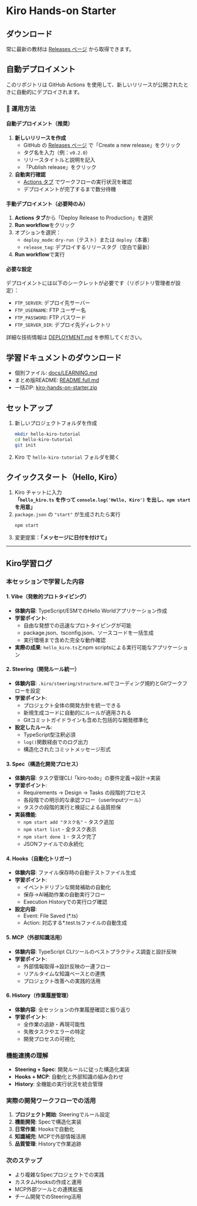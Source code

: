 # Kiro Hands-on Starter

## ダウンロード

常に最新の教材は [Releases ページ](../../releases/latest) から取得できます。

## 自動デプロイメント

このリポジトリは GitHub Actions を使用して、新しいリリースが公開されたときに自動的にデプロイされます。

### 🚀 運用方法

#### 自動デプロイメント（推奨）
1. **新しいリリースを作成**
   - GitHub の [Releases ページ](../../releases) で「Create a new release」をクリック
   - タグ名を入力（例：`v0.2.0`）
   - リリースタイトルと説明を記入
   - 「Publish release」をクリック
2. **自動実行確認**
   - [Actions タブ](../../actions) でワークフローの実行状況を確認
   - デプロイメントが完了するまで数分待機

#### 手動デプロイメント（必要時のみ）
1. **Actions タブ**から「Deploy Release to Production」を選択
2. **Run workflow**をクリック
3. オプションを選択：
   - `deploy_mode`: `dry-run`（テスト）または `deploy`（本番）
   - `release_tag`: デプロイするリリースタグ（空白で最新）
4. **Run workflow**で実行

#### 必要な設定
デプロイメントには以下のシークレットが必要です（リポジトリ管理者が設定）：
- `FTP_SERVER`: デプロイ先サーバー
- `FTP_USERNAME`: FTP ユーザー名  
- `FTP_PASSWORD`: FTP パスワード
- `FTP_SERVER_DIR`: デプロイ先ディレクトリ

詳細な技術情報は [DEPLOYMENT.md](DEPLOYMENT.md) を参照してください。

## 学習ドキュメントのダウンロード
- 個別ファイル: [docs/LEARNING.md](docs/LEARNING.md)
- まとめ版README: [README.full.md](README.full.md)
- 一括ZIP: [kiro-hands-on-starter.zip](kiro-hands-on-starter.zip)

## セットアップ
1. 新しいプロジェクトフォルダを作成
   ```bash
   mkdir hello-kiro-tutorial
   cd hello-kiro-tutorial
   git init
   ```
2. Kiro で `hello-kiro-tutorial` フォルダを開く

## クイックスタート（Hello, Kiro）
1. Kiro チャットに入力  
   **「`hello_kiro.ts` を作って `console.log('Hello, Kiro')` を出し、`npm start` を用意」**
2. `package.json` の `"start"` が生成されたら実行  
   ```bash
   npm start
   ```
3. 変更提案：**「メッセージに日付を付けて」**

---

## Kiro学習ログ

### 本セッションで学習した内容

#### 1. Vibe（発散的プロトタイピング）
- **体験内容**: TypeScript/ESMでのHello Worldアプリケーション作成
- **学習ポイント**: 
  - 自由な発想での迅速なプロトタイピングが可能
  - package.json、tsconfig.json、ソースコードを一括生成
  - 実行環境まで含めた完全な動作確認
- **実際の成果**: `hello_kiro.ts`とnpm scriptsによる実行可能なアプリケーション

#### 2. Steering（開発ルール統一）
- **体験内容**: `.kiro/steering/structure.md`でコーディング規約とGitワークフローを設定
- **学習ポイント**:
  - プロジェクト全体の開発方針を統一できる
  - 新規生成コードに自動的にルールが適用される
  - Gitコミットガイドラインも含めた包括的な開発標準化
- **設定したルール**:
  - TypeScript型注釈必須
  - `log()`関数経由でのログ出力
  - 構造化されたコミットメッセージ形式

#### 3. Spec（構造化開発プロセス）
- **体験内容**: タスク管理CLI「kiro-todo」の要件定義→設計→実装
- **学習ポイント**:
  - Requirements → Design → Tasks の段階的プロセス
  - 各段階での明示的な承認フロー（userInputツール）
  - タスクの段階的実行と検証による品質担保
- **実装機能**:
  - `npm start add "タスク名"` - タスク追加
  - `npm start list` - 全タスク表示
  - `npm start done 1` - タスク完了
  - JSONファイルでの永続化

#### 4. Hooks（自動化トリガー）
- **体験内容**: ファイル保存時の自動テストファイル生成
- **学習ポイント**:
  - イベントドリブンな開発補助の自動化
  - 保存→AI補助作業の自動実行フロー
  - Execution Historyでの実行ログ確認
- **設定内容**:
  - Event: File Saved (*.ts)
  - Action: 対応する*.test.tsファイルの自動生成

#### 5. MCP（外部知識活用）
- **体験内容**: TypeScript CLIツールのベストプラクティス調査と設計反映
- **学習ポイント**:
  - 外部情報取得→設計反映の一連フロー
  - リアルタイムな知識ベースとの連携
  - プロジェクト改善への実践的活用

#### 6. History（作業履歴管理）
- **体験内容**: 全セッションの作業履歴確認と振り返り
- **学習ポイント**:
  - 全作業の追跡・再現可能性
  - 失敗タスクやエラーの特定
  - 開発プロセスの可視化

### 機能連携の理解
- **Steering + Spec**: 開発ルールに従った構造化実装
- **Hooks + MCP**: 自動化と外部知識の組み合わせ
- **History**: 全機能の実行状況を統合管理

### 実際の開発ワークフローでの活用
1. **プロジェクト開始**: Steeringでルール設定
2. **機能開発**: Specで構造化実装
3. **日常作業**: Hooksで自動化
4. **知識補完**: MCPで外部情報活用
5. **品質管理**: Historyで作業追跡

### 次のステップ
- より複雑なSpecプロジェクトでの実践
- カスタムHooksの作成と運用
- MCP外部ツールとの連携拡張
- チーム開発でのSteering活用
